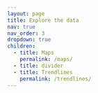 ```yaml
---
layout: page
title: Explore the data
nav: true
nav_order: 3
dropdown: true
children:
  - title: Maps
    permalink: /maps/
  - title: divider
  - title: Trendlines
    permalink: /trendlines/
---
```

